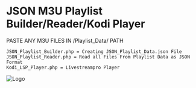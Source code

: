 # JSON M3U Playlist Builder/Reader/Kodi Player

PASTE ANY M3U FILES IN /Playlist_Data/ PATH

    JSON_Playlist_Builder.php = Creating JSON_Playlist_Data.json File
    JSON_Playlist_Reader.php = Read all Files From Playlist Data as JSON Format
    Kodi_LSP_Player.php = Livestreampro Player

![Logo](https://raw.githubusercontent.com/SxtBox/JSON_M3U_Playlist_Builder_Reader/main/Screenshot%2027_05_2021%20(02-21-41).png?raw=true)
